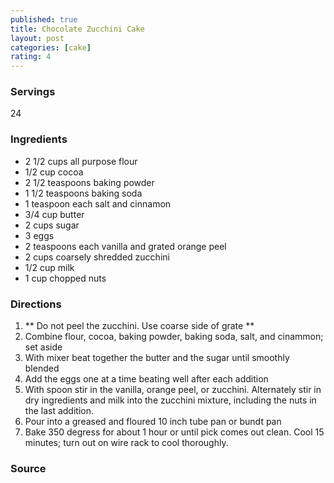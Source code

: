 ```yaml
---
published: true
title: Chocolate Zucchini Cake
layout: post
categories: [cake]
rating: 4
---
```

### Servings
24

### Ingredients
- 2 1/2 cups all purpose flour
- 1/2 cup cocoa
- 2 1/2 teaspoons baking powder
- 1 1/2 teaspoons baking soda
- 1 teaspoon each salt and cinnamon
- 3/4 cup butter
- 2 cups sugar
- 3 eggs
- 2 teaspoons each vanilla and grated orange peel
- 2 cups coarsely shredded zucchini
- 1/2 cup milk
- 1 cup chopped nuts

### Directions
1. ** Do not peel the zucchini.  Use coarse side of grate **
2. Combine flour, cocoa, baking powder, baking soda, salt, and cinammon; set aside
3. With mixer beat together the butter and the sugar until smoothly blended
4. Add the eggs one at a time beating well after each addition
5. With spoon stir in the vanilla, orange peel, or zucchini.  Alternately stir in dry ingredients and milk into the zucchini mixture, including the nuts in the last addition.
6. Pour into a greased and floured 10 inch tube pan or bundt pan
7. Bake 350 degress for about 1 hour or until pick comes out clean.  Cool 15 minutes; turn out on wire rack to cool thoroughly.

### Source

